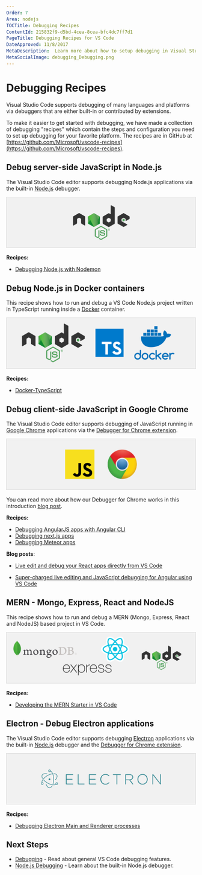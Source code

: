 ```yaml
---
Order: 7
Area: nodejs
TOCTitle: Debugging Recipes
ContentId: 215832f9-d5bd-4cea-8cea-bfc4dc7ff7d1
PageTitle: Debugging Recipes for VS Code
DateApproved: 11/8/2017
MetaDescription:  Learn more about how to setup debugging in Visual Studio Code with debugging recipes
MetaSocialImage: debugging_Debugging.png
---
```

# Debugging Recipes

Visual Studio Code supports debugging of many languages and platforms via debuggers that are either built-in or contributed by extensions.

To make it easier to get started with debugging, we have made a collection of debugging "recipes" which contain the steps and configuration you need to set up debugging for your favorite platform. The recipes are in GitHub at [https://github.com/Microsoft/vscode-recipes](https://github.com/Microsoft/vscode-recipes).

## Debug server-side JavaScript in Node.js

The Visual Studio Code editor supports debugging Node.js applications via the built-in [Node.js](https://nodejs.org/) debugger.

![](images/recipes/nodejs.png)

**Recipes:**
- [Debugging Node.js with Nodemon](https://github.com/Microsoft/vscode-recipes/tree/master/nodemon)

## Debug Node.js in Docker containers

This recipe shows how to run and debug a VS Code Node.js project written in TypeScript running inside a [Docker](https://www.docker.com) container.

![](images/recipes/node-typescript-docker.png)

**Recipes:**
- [Docker-TypeScript](https://github.com/Microsoft/vscode-recipes/tree/master/Docker-TypeScript)

## Debug client-side JavaScript in Google Chrome

The Visual Studio Code editor supports debugging of JavaScript running in [Google Chrome](https://electron.atom.io) applications via the [Debugger for Chrome extension](https://marketplace.visualstudio.com/items?itemName=msjsdiag.debugger-for-chrome).

![chrome](images/recipes/chrome.png)

You can read more about how our Debugger for Chrome works in this introduction [blog post](https://code.visualstudio.com/blogs/2016/02/23/introducing-chrome-debugger-for-vs-code).

**Recipes:**
- [Debugging AngularJS apps with Angular CLI](https://github.com/Microsoft/vscode-recipes/tree/master/Angular-CLI)
- [Debugging next.js apps](https://github.com/Microsoft/vscode-recipes/tree/master/next-js)
- [Debugging Meteor apps](https://github.com/Microsoft/vscode-recipes/tree/master/meteor)

**Blog posts**:

* [Live edit and debug your React apps directly from VS Code](https://medium.com/@auchenberg/live-edit-and-debug-your-react-apps-directly-from-vs-code-without-leaving-the-editor-3da489ed905f)

* [Super-charged live editing and JavaScript debugging for Angular using VS Code](https://medium.com/@auchenberg/super-charged-live-editing-and-javascript-debugging-for-angular-using-visual-studio-code-c29da251ec71)

## MERN - Mongo, Express, React and NodeJS

This recipe shows how to run and debug a MERN (Mongo, Express, React and NodeJS) based project in VS Code.

![](images/recipes/mern.png)

**Recipes:**
- [Developing the MERN Starter in VS Code](https://github.com/Microsoft/vscode-recipes/tree/master/MERN-Starter)


## Electron - Debug Electron applications

The Visual Studio Code editor supports debugging [Electron](https://electron.atom.io) applications via the built-in [Node.js](https://nodejs.org/) debugger and the [Debugger for Chrome extension](https://marketplace.visualstudio.com/items?itemName=msjsdiag.debugger-for-chrome).

![electron](images/recipes/electron.png)

**Recipes:**
- [Debugging Electron Main and Renderer processes](https://github.com/Microsoft/vscode-recipes/tree/master/Electron)

## Next Steps

* [Debugging](/docs/editor/debugging.md) - Read about general VS Code debugging features.
* [Node.js Debugging](/docs/nodejs/nodejs-debugging.md) - Learn about the built-in Node.js debugger.